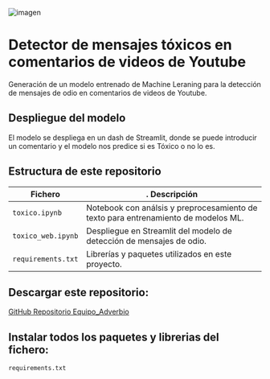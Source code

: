 
![imagen](https://user-images.githubusercontent.com/110174766/207089375-bbf334fb-d93b-4225-9e99-58af79b217a0.png)

# Detector de mensajes tóxicos en comentarios de videos de Youtube

Generación de un modelo  entrenado de Machine Leraning para la detección de mensajes de odio en comentarios de videos de Youtube.

## Despliegue del modelo
El modelo se despliega en un dash de Streamlit, donde se puede introducir un comentario y el modelo nos predice si es Tóxico o no lo es.

## Estructura de este repositorio

|  Fichero               |.           Descripción                                                            |
|------------------------|-----------------------------------------------------------------------------------|
| `toxico.ipynb`         | Notebook con análsis y preprocesamiento de texto para entrenamiento de modelos ML.|
| `toxico_web.ipynb`     | Despliegue en Streamlit del modelo de detección de mensajes de odio.                                                          |
| `requirements.txt`     | Librerías y paquetes utilizados en este proyecto.                                 |

## Descargar este repositorio:
[GitHub Repositorio Equipo_Adverbio](https://github.com/Factoria-F5-AI-Bootcamp-1-Edicion/Equipo_Adverbio.git)

## Instalar todos los paquetes y librerias del fichero:
`requirements.txt`
